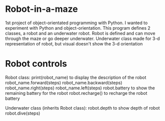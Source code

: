 # Robot-in-a-maze
1st project of object-orientated programming with Python. I wanted to experiment with Python and object-orientation. 
This program defines 2 classes, a robot and an underwater robot.
Robot is defined and can move through the maze or go deeper underwater.
Underwater class made for 3-d representation of robot, but visual doesn't show the 3-d orientation
# Robot controls
Robot class:
print(robot_name) to display the description of the robot
robot_name.forward(steps)
robot_name.backward(steps)
robot_name.right(steps)
robot_name.left(steps)
robot.battery   to show the remaining battery for the robot
robot.recharge()  to recharge the robot battery

Underwater class (inherits Robot class):
robot.depth to show depth of robot
robot.dive(steps)

